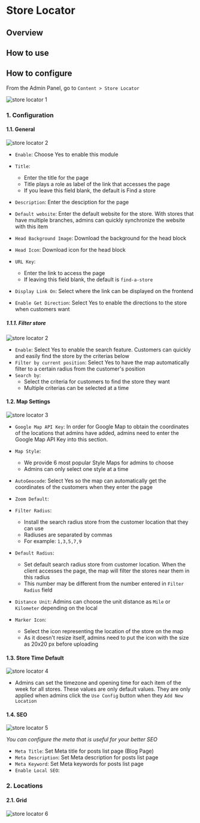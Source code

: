# Store Locator 
## Overview


## How to use

## How to configure

From the Admin Panel, go to `Content > Store Locator`

![store locator 1](https://i.imgur.com/FriqZGs.png)

### 1. Configuration
#### 1.1. General

![store locator 2](https://i.imgur.com/p2RbOKC.png)

- `Enable`: Choose Yes to enable this module
- `Title`:
  - Enter the title for the page
  - Title plays a role as label of the link that accesses the page
  - If you leave this field blank, the default is Find a store
  
- `Description`: Enter the desciption for the page
- `Default website`: Enter the default website for the store. With stores that have multiple branches, admins can quickly synchronize the website with this item
- `Head Background Image`: Download the background for the head block
- `Head Icon`: Download icon for the head block
- `URL Key`:
  - Enter the link to access the page
  - If leaving this field blank, the default is `find-a-store`

- `Display Link On`: Select where the link can be displayed on the frontend
- `Enable Get Direction`: Select Yes to enable the directions to the store when customers want

##### 1.1.1. Filter store

![store locator 2](https://i.imgur.com/WFUKAjz.png)

- `Enable`: Select Yes to enable the search feature. Customers can quickly and easily find the store by the criterias below
- `Filter by current position`: Select Yes to have the map automatically filter to a certain radius from the customer's position
- `Search by`:
  - Select the criteria for customers to find the store they want
  - Multiple criterias can be selected at a time

#### 1.2. Map Settings

![store locator 3](https://i.imgur.com/d9FITwL.png)

- `Google Map API Key`: In order for Google Map to obtain the coordinates of the locations that admins have added, admins need to enter the Google Map API Key into this section.
- `Map Style`:
  - We provide 6 most popular Style Maps for admins to choose
  - Admins can only select one style at a time
- `AutoGeocode`: Select Yes so the map can automatically get the coordinates of the customers when they enter the page
- `Zoom Default`:
- `Filter Radius`:
  - Install the search radius store from the customer location that they can use
  - Radiuses are separated by commas
  - For example: `1,3,5,7,9`
  
- `Default Radius`:
  - Set default search radius store from customer location. When the client accesses the page, the map will filter the stores near them in this radius
  - This number may be different from the number entered in `Filter Radius` field

- `Distance Unit`: Admins can choose the unit distance as `Mile` or `Kilometer` depending on the local
- `Marker Icon`:
  - Select the icon representing the location of the store on the map
  - As it doesn't resize itself, admins need to put the icon with the size as 20x20 px before uploading

#### 1.3. Store Time Default

![store locator 4](https://i.imgur.com/U0im4oH.png)

- Admins can set the timezone and opening time for each item of the week for all stores. These values are only default values. They are only applied when admins click the `Use Config` button when they `Add New Location`

#### 1.4. SEO

![store locator 5](https://i.imgur.com/lTOyuXQ.png)

*You can configure the meta that is useful for your better SEO*

- `Meta Title`: Set Meta title for posts list page (Blog Page)
- `Meta Description`: Set Meta description for posts list page
- `Meta Keyword`: Set Meta keywords for posts list page
- `Enable Local SEO`: 


### 2. Locations
#### 2.1. Grid

![store locator 6](https://i.imgur.com/xo2drbv.png)














